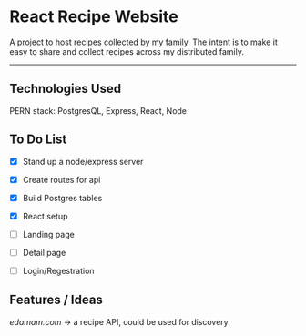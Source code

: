 # React Recipe Website 

A project to host recipes collected by my family. The intent is to make it easy to share and collect recipes across my distributed family.

---

## Technologies Used
PERN stack: PostgresQL, Express, React, Node

## To Do List
- [x] Stand up a node/express server
- [x] Create routes for api
- [x] Build Postgres tables
- [x] React setup
- [ ] Landing page
- [ ] Detail page
- [ ] Login/Regestration


## Features / Ideas
*edamam.com* -> a recipe API, could be used for discovery
